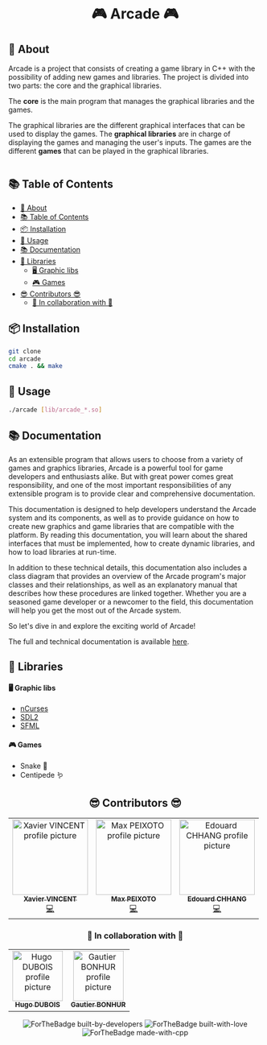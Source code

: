 <h1 align="center"> 🎮 Arcade 🎮 </h1>

## 📖 About

Arcade is a project that consists of creating a game library in C++ with the possibility of adding new games and libraries. The project is divided into two parts: the core and the graphical libraries.

The **core** is the main program that manages the graphical libraries and the games.

The graphical libraries are the different graphical interfaces that can be used to display the games. The **graphical libraries** are in charge of displaying the games and managing the user's inputs. The games are the different **games** that can be played in the graphical libraries.

<img href="https://files.gitbook.com/v0/b/gitbook-x-prod.appspot.com/o/spaces%2FT7pkAjugDROldGUY6PFT%2Fuploads%2F49uiz8024xAitdDSBrec%2Fimage.png?alt=media&token=8eeb5e37-7e55-4cfc-a6c9-5d226ca3ed5e">

## 📚 Table of Contents

- [📖 About](#-about)
- [📚 Table of Contents](#-table-of-contents)
- [📦 Installation](#-installation)
- [🚀 Usage](#-usage)
- [📚 Documentation](#-documentation)
- [📔 Libraries](#-libraries)
    - [🖥️ Graphic libs](#️-graphic-libs)
    - [🎮 Games](#-games)
- [😎 Contributors 😎](#-contributors-)
  - [🤠 In collaboration with 🤠](#-in-collaboration-with-)

## 📦 Installation

```bash
git clone
cd arcade
cmake . && make
```

## 🚀 Usage

```bash
./arcade [lib/arcade_*.so]
```

## 📚 Documentation

As an extensible program that allows users to choose from a variety of games and graphics libraries, Arcade is a powerful tool for game developers and enthusiasts alike. But with great power comes great responsibility, and one of the most important responsibilities of any extensible program is to provide clear and comprehensive documentation.

This documentation is designed to help developers understand the Arcade system and its components, as well as to provide guidance on how to create new graphics and game libraries that are compatible with the platform. By reading this documentation, you will learn about the shared interfaces that must be implemented, how to create dynamic libraries, and how to load libraries at run-time.

In addition to these technical details, this documentation also includes a class diagram that provides an overview of the Arcade program's major classes and their relationships, as well as an explanatory manual that describes how these procedures are linked together. Whether you are a seasoned game developer or a newcomer to the field, this documentation will help you get the most out of the Arcade system.

So let's dive in and explore the exciting world of Arcade!

The full and technical documentation is available [here](https://arcade-4.gitbook.io/arcade-documentation/).

## 📔 Libraries

#### 🖥️ Graphic libs

- [nCurses](https://linux.die.net/man/3/ncurses)
- [SDL2](https://wiki.libsdl.org/APIByCategory)
- [SFML](https://www.sfml-dev.org/documentation/2.5.1/)

#### 🎮 Games

- Snake 🐍
- Centipede 🪱

<div align="center">

## 😎 Contributors 😎

<div align="center" href="">
<table>
    <td align="center">
        <a href="https://github.com/X-VINCENT">
        <img src="https://avatars.githubusercontent.com/X-VINCENT" width="150px;" alt="Xavier VINCENT profile picture"/>
        <br />
        <sub>
            <b>Xavier VINCENT</b>
        </sub>
        </a>
        <br />
        <a href="https://github.com/EpitechPromo2026/B-OOP-400-BDX-4-1-arcade-max.peixoto/commits?author=X-VINCENT" title="Code">
        💻
        </a>
    </td>
    <td align="center">
        <a href="https://github.com/MaxPeix">
        <img src="https://avatars.githubusercontent.com/MaxPeix" width="150px;" alt="Max PEIXOTO profile picture"/>
        <br />
        <sub>
            <b>Max PEIXOTO</b>
        </sub>
        </a>
        <br />
        <a href="https://github.com/EpitechPromo2026/B-OOP-400-BDX-4-1-arcade-max.peixoto/commits?author=MaxPeix" title="Code">
        💻
        </a>
    </td>
    <td align="center">
        <a href="https://github.com/EpiDoubleHaxe">
        <img src="https://avatars.githubusercontent.com/EpiDoubleHaxe" width="150px;" alt="Edouard CHHANG profile picture"/>
        <br />
        <sub>
            <b>Edouard CHHANG</b>
        </sub>
        </a>
        <br />
        <a href="https://github.com/EpitechPromo2026/B-OOP-400-BDX-4-1-arcade-max.peixoto/commits?author=EpiDoubleHaxe" title="Code">
        💻
        </a>
    </td>
</table>

</div>

### 🤠 In collaboration with 🤠

<div align="center" href="">
<table>
    <td align="center">
        <a href="https://github.com/Hugo-code-dev">
        <img src="https://avatars.githubusercontent.com/Hugo-code-dev" width="100px;" alt="Hugo DUBOIS profile picture"/>
        <br />
        <sub>
            <b>Hugo DUBOIS</b>
        </sub>
        </a>
    </td>
    <td align="center">
        <a href="https://github.com/gautier337">
        <img src="https://avatars.githubusercontent.com/gautier337" width="100px;" alt="Gautier BONHUR profile picture"/>
        <br />
        <sub>
            <b>Gautier BONHUR</b>
        </sub>
        </a>
    </td>
</table>

</div>

<div align="center" href="">

![ForTheBadge built-by-developers](http://ForTheBadge.com/images/badges/built-by-developers.svg)
![ForTheBadge built-with-love](http://ForTheBadge.com/images/badges/built-with-love.svg)
![ForTheBadge made-with-cpp](https://forthebadge.com/images/badges/made-with-c-plus-plus.svg)

</div>